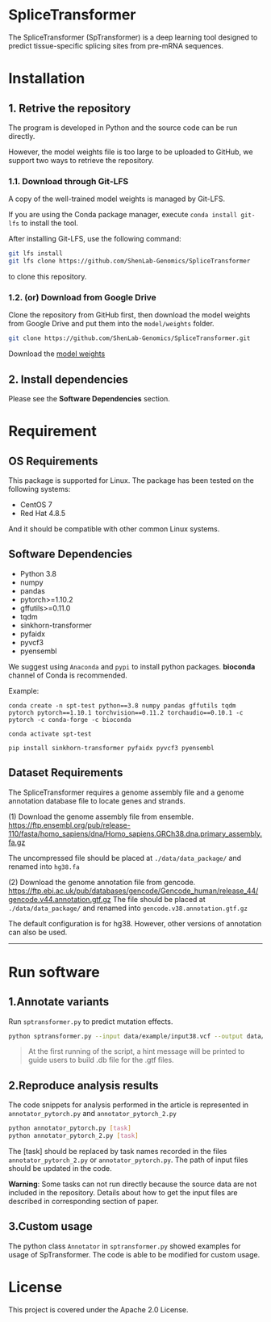 # SpliceTransformer

The SpliceTransformer (SpTransformer) is a deep learning tool designed to predict tissue-specific splicing sites from pre-mRNA sequences.


# Installation
## 1. Retrive the repository

The program is developed in Python and the source code can be run directly.

However, the model weights file is too large to be uploaded to GitHub, we support two ways to retrieve the repository.

### 1.1. Download through Git-LFS
A copy of the well-trained model weights is managed by Git-LFS.

If you are using the Conda package manager, execute `conda install git-lfs` to install the tool.

After installing Git-LFS, use the following command:
```bash
git lfs install
git lfs clone https://github.com/ShenLab-Genomics/SpliceTransformer
```
to clone this repository.

### 1.2. (or) Download from Google Drive

Clone the repository from GitHub first, then download the model weights from Google Drive and put them into the `model/weights` folder.
```bash
git clone https://github.com/ShenLab-Genomics/SpliceTransformer.git
```
Download the [model weights](https://drive.google.com/file/d/1u7owrAgX7K1MUiP-6AWnC4T1Jrql2eig/view?usp=drive_link)

## 2. Install dependencies
Please see the **Software Dependencies** section.

# Requirement

## OS Requirements
This package is supported for Linux. The package has been tested on the following systems:
- CentOS 7
- Red Hat 4.8.5

And it should be compatible with other common Linux systems.

## Software Dependencies


- Python 3.8
- numpy
- pandas
- pytorch>=1.10.2
- gffutils>=0.11.0
- tqdm
- sinkhorn-transformer
- pyfaidx
- pyvcf3
- pyensembl

We suggest using `Anaconda` and `pypi` to install python packages. **bioconda** channel of Conda is recommended.

Example:
```
conda create -n spt-test python==3.8 numpy pandas gffutils tqdm pytorch pytorch==1.10.1 torchvision==0.11.2 torchaudio==0.10.1 -c pytorch -c conda-forge -c bioconda

conda activate spt-test

pip install sinkhorn-transformer pyfaidx pyvcf3 pyensembl
```


## Dataset Requirements

The SpliceTransformer requires a genome assembly file and a genome annotation database file to locate genes and strands.

(1) Download the genome assembly file from ensemble. 
<https://ftp.ensembl.org/pub/release-110/fasta/homo_sapiens/dna/Homo_sapiens.GRCh38.dna.primary_assembly.fa.gz> 

The uncompressed file should be placed at `./data/data_package/` and renamed into `hg38.fa`

(2) Download the genome annotation file from gencode.
<https://ftp.ebi.ac.uk/pub/databases/gencode/Gencode_human/release_44/gencode.v44.annotation.gtf.gz>
The file should be placed at `./data/data_package/` and renamed into `gencode.v38.annotation.gtf.gz`

The default configuration is for hg38. However, other versions of annotation can also be used.


---

# Run software

## 1.Annotate variants

Run `sptransformer.py` to predict mutation effects.
```bash
python sptransformer.py --input data/example/input38.vcf --output data/example/output38.tsv --reference hg38
```

>At the first running of the script, a hint message will be printed to guide users to build .db file for the .gtf files.

## 2.Reproduce analysis results

The code snippets for analysis performed in the article is represented in `annotator_pytorch.py` and `annotator_pytorch_2.py`

```bash
python annotator_pytorch.py [task]
python annotator_pytorch_2.py [task]
```

The [task] should be replaced by task names recorded in the files `annotator_pytorch_2.py` or `annotator_pytorch.py`. The path of input files should be updated in the code.

**Warning**: Some tasks can not run directly because the source data are not included in the repository. Details about how to get the input files are described in corresponding section of paper.

## 3.Custom usage

The python class `Annotator` in `sptransformer.py` showed examples for usage of SpTransformer. The code is able to be modified for custom usage.


# License

This project is covered under the Apache 2.0 License.